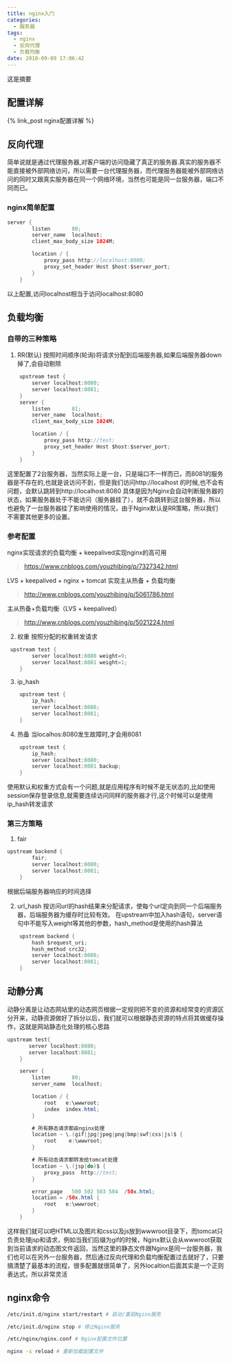 ```yaml
---
title: nginx入门
categories:
  - 服务器
tags:
  - nginx
  - 反向代理
  - 负载均衡
date: 2018-09-09 17:06:42
---
```

 这是摘要
 <!-- more -->

## 配置详解
{% link_post nginx配置详解 %}


## 反向代理
简单说就是通过代理服务器,对客户端的访问隐藏了真正的服务器.真实的服务器不能直接被外部网络访问，所以需要一台代理服务器，而代理服务器能被外部网络访问的同时又跟真实服务器在同一个网络环境，当然也可能是同一台服务器，端口不同而已。 
### nginx简单配置
```java
server {  
        listen       80;                                                         
        server_name  localhost;                                               
        client_max_body_size 1024M;

        location / {
            proxy_pass http://localhost:8080;
            proxy_set_header Host $host:$server_port;
        }
    }
```
以上配置,访问localhost相当于访问localhost:8080

## 负载均衡
### 自带的三种策略
1. RR(默认)
按照时间顺序(轮询)将请求分配到后端服务器,如果后端服务器down掉了,会自动剔除
```java
    upstream test {
        server localhost:8080;
        server localhost:8081;
    }
    server {
        listen       81;                                                         
        server_name  localhost;                                               
        client_max_body_size 1024M;

        location / {
            proxy_pass http://test;
            proxy_set_header Host $host:$server_port;
        }
    }
```
这里配置了2台服务器，当然实际上是一台，只是端口不一样而已，而8081的服务器是不存在的,也就是说访问不到，但是我们访问http://localhost 的时候,也不会有问题，会默认跳转到http://localhost:8080 具体是因为Nginx会自动判断服务器的状态，如果服务器处于不能访问（服务器挂了），就不会跳转到这台服务器，所以也避免了一台服务器挂了影响使用的情况，由于Nginx默认是RR策略，所以我们不需要其他更多的设置。

### 参考配置
nginx实现请求的负载均衡 + keepalived实现nginx的高可用
>https://www.cnblogs.com/youzhibing/p/7327342.html 

LVS + keepalived + nginx + tomcat 实现主从热备 + 负载均衡
>http://www.cnblogs.com/youzhibing/p/5061786.html

主从热备+负载均衡（LVS + keepalived）
>http://www.cnblogs.com/youzhibing/p/5021224.html

2. 权重
按照分配的权重转发请求
```java
 upstream test {
        server localhost:8080 weight=9;
        server localhost:8081 weight=1;
    }
```

3. ip_hash
```java
    upstream test {
        ip_hash;
        server localhost:8080;
        server localhost:8081;
    }
```

4. 热备
当localhos:8080发生故障时,才会用8081
```java
    upstream test {
        ip_hash;
        server localhost:8080;
        server localhost:8081 backup;
    }
```

使用默认和权重方式会有一个问题,就是应用程序有时候不是无状态的,比如使用session保存登录信息,就需要连续访问同样的服务器才行,这个时候可以是使用ip_hash转发请求

### 第三方策略
1. fair
```java
upstream backend { 
        fair; 
        server localhost:8080;
        server localhost:8081;
    }
```
根据后端服务器响应的时间选择

2. url_hash
按访问url的hash结果来分配请求，使每个url定向到同一个后端服务器，后端服务器为缓存时比较有效。
在upstream中加入hash语句，server语句中不能写入weight等其他的参数，hash_method是使用的hash算法
```java
    upstream backend { 
        hash $request_uri; 
        hash_method crc32; 
        server localhost:8080;
        server localhost:8081;
    }
```

## 动静分离
动静分离是让动态网站里的动态网页根据一定规则把不变的资源和经常变的资源区分开来，动静资源做好了拆分以后，我们就可以根据静态资源的特点将其做缓存操作，这就是网站静态化处理的核心思路
```java
upstream test{  
       server localhost:8080;  
       server localhost:8081;  
    }   

    server {  
        listen       80;  
        server_name  localhost;  

        location / {  
            root   e:\wwwroot;  
            index  index.html;  
        }  

        # 所有静态请求都由nginx处理
        location ~ \.(gif|jpg|jpeg|png|bmp|swf|css|js)$ {  
            root    e:\wwwroot;  
        }  

        # 所有动态请求都转发给tomcat处理  
        location ~ \.(jsp|do)$ {  
            proxy_pass  http://test;  
        }  

        error_page   500 502 503 504  /50x.html;  
        location = /50x.html {  
            root   e:\wwwroot;  
        }  
    }

```
这样我们就可以吧HTML以及图片和css以及js放到wwwroot目录下，而tomcat只负责处理jsp和请求，例如当我们后缀为gif的时候，Nginx默认会从wwwroot获取到当前请求的动态图文件返回，当然这里的静态文件跟Nginx是同一台服务器，我们也可以在另外一台服务器，然后通过反向代理和负载均衡配置过去就好了，只要搞清楚了最基本的流程，很多配置就很简单了，另外localtion后面其实是一个正则表达式，所以非常灵活





## nginx命令
```sh
/etc/init.d/nginx start/restart # 启动/重启Nginx服务

/etc/init.d/nginx stop # 停止Nginx服务

/etc/nginx/nginx.conf # Nginx配置文件位置

nginx -s reload # 重新加载配置文件

```


